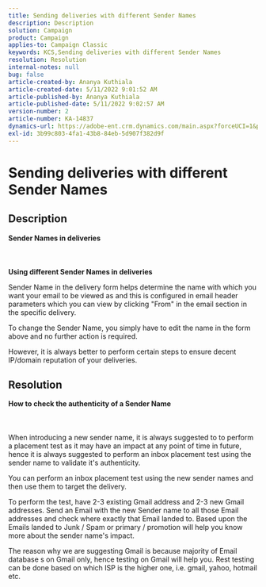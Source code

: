 ```yaml
---
title: Sending deliveries with different Sender Names
description: Description
solution: Campaign
product: Campaign
applies-to: Campaign Classic
keywords: KCS,Sending deliveries with different Sender Names
resolution: Resolution
internal-notes: null
bug: false
article-created-by: Ananya Kuthiala
article-created-date: 5/11/2022 9:01:52 AM
article-published-by: Ananya Kuthiala
article-published-date: 5/11/2022 9:02:57 AM
version-number: 2
article-number: KA-14837
dynamics-url: https://adobe-ent.crm.dynamics.com/main.aspx?forceUCI=1&pagetype=entityrecord&etn=knowledgearticle&id=244b11fc-08d1-ec11-a7b5-0022480a8e40
exl-id: 3b99c803-4fa1-43b8-84eb-5d907f382d9f
---
```

# Sending deliveries with different Sender Names

## Description

<b>Sender Names in deliveries</b><br><br> <br><br><b>Using different Sender Names in deliveries</b>


Sender Name in the delivery form helps determine the name with which you want your email to be viewed as and this is configured in email header parameters which you can view by clicking "From" in the email section in the specific delivery.



To change the Sender Name, you simply have to edit the name in the form above and no further action is required.

However, it is always better to perform certain steps to ensure decent IP/domain reputation of your deliveries.






## Resolution

<b>How to check the authenticity of a Sender Name</b><br><br> <br><br>
When introducing a new sender name, it is always suggested to to perform a placement test as it may have an impact at any point of time in future, hence it is always suggested to perform an inbox placement test using the sender name to validate it's authenticity.

You can perform an inbox placement test using the new sender names and then use them to target the delivery.

To perform the test, have 2-3 existing Gmail address and 2-3 new Gmail addresses. Send an Email with the new Sender name to all those Email addresses and check where exactly that Email landed to. Based upon the Emails landed to Junk / Spam or primary / promotion will help you know more about the sender name's impact.

The reason why we are suggesting Gmail is because majority of Email database s on Gmail only, hence testing on Gmail will help you. Rest testing can be done based on which ISP is the higher one, i.e. gmail, yahoo, hotmail etc.
